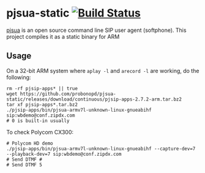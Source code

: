 # pjsua-static [![Build Status](https://travis-ci.org/probonopd/pjsua-static.svg?branch=master)](https://travis-ci.org/probonopd/pjsua-static)

[pjsua](http://www.pjsip.org/pjsua.htm) is an open source command line SIP user agent (softphone). This project compiles it as a static binary for ARM

## Usage

On a 32-bit ARM system where `aplay -l` and `arecord -l` are working, do the following:

```
rm -rf pjsip-apps* || true
wget https://github.com/probonopd/pjsua-static/releases/download/continuous/pjsip-apps-2.7.2-arm.tar.bz2
tar xf pjsip-apps*.tar.bz2 
./pjsip-apps/bin/pjsua-armv7l-unknown-linux-gnueabihf sip:wbdemo@conf.zipdx.com
# 0 is built-in usually
```

To check Polycom CX300:

```
# Polycom HD demo
./pjsip-apps/bin/pjsua-armv7l-unknown-linux-gnueabihf --capture-dev=7 --playback-dev=7 sip:wbdemo@conf.zipdx.com
# Send DTMF #
# Send DTMF 5
```
